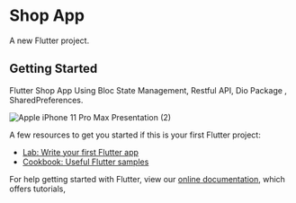 # Shop App

A new Flutter project.

## Getting Started

 Flutter Shop App Using Bloc State Management, Restful API, Dio Package , SharedPreferences.

![Apple iPhone 11 Pro Max Presentation (2)](https://user-images.githubusercontent.com/92197988/162641473-9c854994-43e1-403c-aa8f-c5e885de26a1.png)

A few resources to get you started if this is your first Flutter project:

- [Lab: Write your first Flutter app](https://flutter.dev/docs/get-started/codelab)
- [Cookbook: Useful Flutter samples](https://flutter.dev/docs/cookbook)

For help getting started with Flutter, view our
[online documentation](https://flutter.dev/docs), which offers tutorials,
